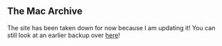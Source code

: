 ## The Mac ArchiveThe site has been taken down for now because I am updating it! You can still look at an earlier backup over [here](indexbackup.md)!